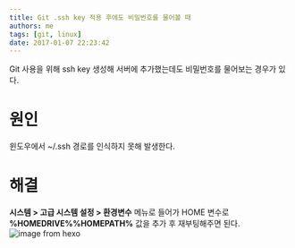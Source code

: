 ```yaml
---
title: Git .ssh key 적용 후에도 비밀번호를 물어볼 때
authors: me
tags: [git, linux]
date: 2017-01-07 22:23:42
---
```


Git 사용을 위해 ssh key 생성해 서버에 추가했는데도 비밀번호를 물어보는 경우가 있다.

# 원인

윈도우에서 ~/.ssh 경로를 인식하지 못해 발생한다.

# 해결

**시스템 > 고급 시스템 설정 > 환경변수** 메뉴로 들어가
HOME 변수로 **%HOMEDRIVE%%HOMEPATH%** 값을 추가 후 재부팅해주면 된다.
![image from hexo](https://i.imgur.com/JtBqLho.png)

